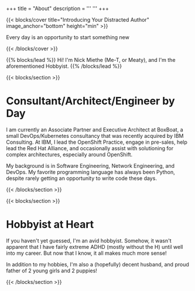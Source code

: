 +++
title = "About"
description = '''
'''
+++

{{< blocks/cover title="Introducing Your Distracted Author" image_anchor="bottom" height="min" >}}

<p class="lead mt-5"> Every day is an opportunity to start something new
</p>

{{< /blocks/cover >}}

{{% blocks/lead %}}
Hi! I'm Nick Miethe (Me-T, or Meaty), and I'm the aforementioned Hobbyist.
{{% /blocks/lead %}}

{{< blocks/section >}}

<div class="col-12">
<h1 class="text-center">Consultant/Architect/Engineer by Day</h1>

<p class="lead mt-5 text-center"> I am currently an Associate Partner and Executive Architect at BoxBoat, a small DevOps/Kubernetes consultancy that was recently acquired by IBM Consulting. At IBM, I lead the OpenShift Practice, engage in pre-sales, help lead the Red Hat Alliance, and occasionally assist with solutioning for complex architectures, especially around OpenShift.
</p>
<p class="lead mt-5 text-center"> My background is in Software Engineering, Network Engineering, and DevOps. My favorite programming language has always been Python, despite rarely getting an opportunity to write code these days.
</p>

</div>

{{< /blocks/section >}}

{{< blocks/section >}}

<div class="col-12">
<h1 class="text-center">Hobbyist at Heart</h1>

<p class="lead mt-5 text-center"> If you haven't yet guessed, I'm an avid hobbyist. Somehow, it wasn't apparent that I have fairly extreme ADHD (mostly without the H) until well into my career. But now that I know, it all makes much more sense!
</p>
<p class="lead mt-5 text-center"> In addition to my hobbies, I'm also a (hopefully) decent husband, and proud father of 2 young girls and 2 puppies!
</p>

</div>

{{< /blocks/section >}}
